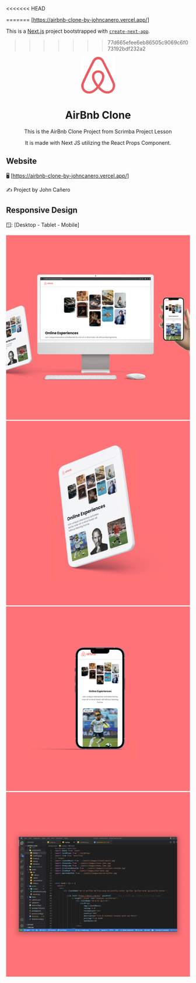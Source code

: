 <<<<<<< HEAD
<!-- markdownlint-configure-file {
  "MD013": {
    "code_blocks": false,
    "tables": false
  },
  "MD033": false,
  "MD041": false
} -->
=======
[https://airbnb-clone-by-johncanero.vercel.app/]

This is a [Next.js](https://nextjs.org/) project bootstrapped with [`create-next-app`](https://github.com/vercel/next.js/tree/canary/packages/create-next-app).
>>>>>>> 77d665efee6eb86505c9069c6f073192bdf232a2

<div align="center">
  <a href="https://airbnb-clone-by-johncanero.vercel.app/" target="_blank">
    <img alt="airbnb-clone" height="100" src="./public/airbnbFavicon.png"/>
  </a>
</div>

<div align="center">

# AirBnb Clone

This is the AirBnb Clone Project from Scrimba Project Lesson

It is made with Next JS utilizing the React Props Component.

</div>

## Website

🖥️ [https://airbnb-clone-by-johncanero.vercel.app/]

✍️ Project by John Cañero

## Responsive Design

🪟: [Desktop - Tablet - Mobile]

![Desktop View - AirBnb Clone](./public/images/responsive/desktopView.jpg)
![Tablet View - AirBnb Clone](./public/images/responsive/tabletView.jpg)
![Mobile View - AirBnb Clone](./public/images/responsive/mobileView.jpg)
![Code View - AirBnb Clone](./public/images/responsive/codeView.jpg)
